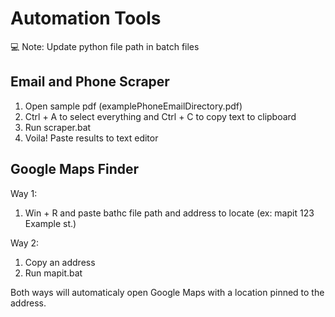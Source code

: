 # Automation Tools
💻 Note: Update python file path in batch files

## Email and Phone Scraper
1. Open sample pdf (examplePhoneEmailDirectory.pdf)
2. Ctrl + A to select everything and Ctrl + C to copy text to clipboard
3. Run scraper.bat
4. Voila! Paste results to text editor

## Google Maps Finder
Way 1:
1. Win + R and paste bathc file path and address to locate (ex: mapit 123 Example st.)

Way 2:
1. Copy an address
2. Run mapit.bat

Both ways will automaticaly open Google Maps with a location pinned to the address.
